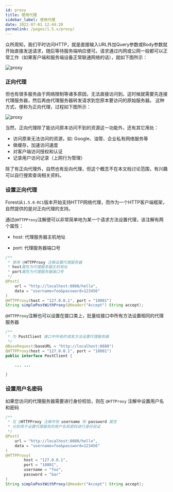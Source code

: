 ```yaml
---
id: proxy
title: 使用代理
sidebar_label: 使用代理
date: 2022-07-01 12:44:20
permalink: /pages/1.5.x/proxy/
---
```


众所周知，我们平时访问HTTP，就是直接输入URL外加Query参数或Body参数就开始直接发送请求，随后等待服务端响应便可。请求通过内网或公网一般都可以正常工作（如果客户端和服务端设备正常联通网络的话），就如下图所示：

<img class="img_margin img_shadow" src="/img/doc/no-proxy.svg" alt="proxy" />

### 正向代理

但也有很多服务由于网络限制等诸多原因，无法直接访问到。这时候就需要先连接代理服务器，然后再由代理服务器转发请求到您原本要访问的原始服务器。
这种方式，便称为正向代理，过程如下图所示：

<img class="img_margin img_shadow" src="/img/doc/proxy.svg" alt="proxy" />

当然，正向代理除了能访问原本访问不到的资源这一功能外，还有其它用处：

- 访问原来无法访问的资源，如: Google、油管、企业私有网络服务等
- 做缓存，加速访问速度
- 对客户端访问授权和认证
- 记录用户访问记录（上网行为管理）

除了有正向代理外，自然也有反向代理，但这个概念不在本文档讨论范围，有兴趣可以自行搜索查询相关资料。

### 设置正向代理

Forest从`1.5.0-RC1`版本开始支持HTTP网络代理，而作为一个HTTP客户端框架，自然提供的是对正向代理的支持。

通过`@HTTPProxy`注解便可以非常简单地为某一个请求方法设置代理，该注解有两个属性：

- host: 代理服务器主机地址

- port: 代理服务器端口号

```java
/**
 * 使用 @HTTPProxy 注解设置代理服务器
 * host属性为代理服务器主机地址
 * port属性为代理服务器端口号
 */
@Post(
    url = "http://localhost:8080/hello",
    data = "username=foo&password=123456"
)
@HTTPProxy(host = "127.0.0.1", port = "10801")
String simplePostWithProxy(@Header("Accept") String accept);
```


`@HTTPProxy`注解也可以设置在接口类上，批量给接口中所有方法设置相同的代理服务器

```java
/**
 * 为 PostClient 接口中所有的请发方法设置代理服务器
 */
@BaseRequest(baseURL = "http://localhost:8080")
@HTTPProxy(host = "127.0.0.1", port = "10801")
public interface PostClient {
    
    ... ...

}

```

### 设置用户名密码

如果您访问的代理服务器需要进行身份校验，则在 `@HTTProxy` 注解中设置用户名和密码

```java
/**
 * 在 @HTTPProxy 注解中有 username 和 password 属性
 * 分别用于设置代理服务的用户名和密码进行身份验证
 */
@Post(
    url = "http://localhost:8080/hello",
    data = "username=foo&password=123456"
)
@HTTPProxy(
        host = "127.0.0.1",
        port = "10801",
        username = "foo",
        password = "bar"
)
String simplePostWithProxy(@Header("Accept") String accept);

```
